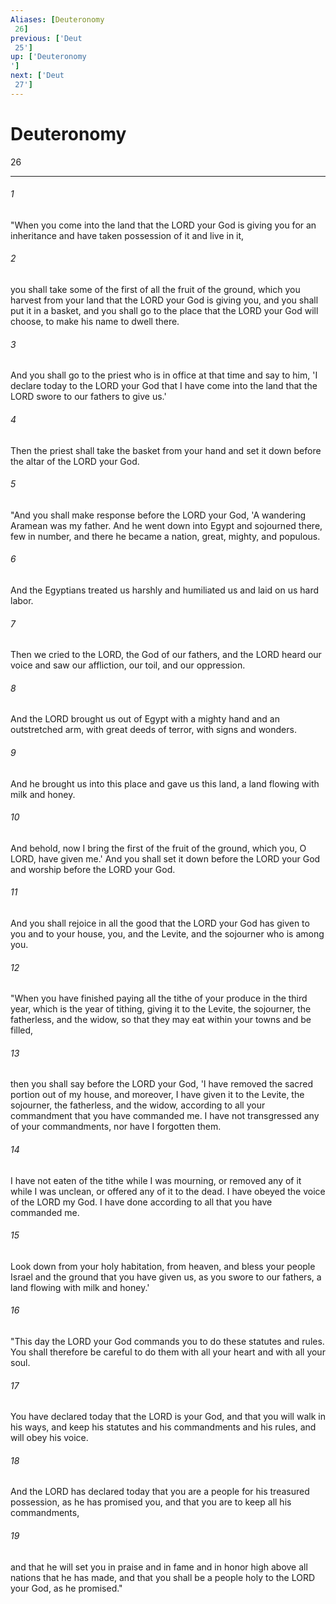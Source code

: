 ```yaml
---
Aliases: [Deuteronomy 26]
previous: ['Deut 25']
up: ['Deuteronomy']
next: ['Deut 27']
---
```

# Deuteronomy 26

***
 

###### 1 
"When you come into the land that the LORD your God is giving you for an inheritance and have taken possession of it and live in it,  

###### 2 
you shall take some of the first of all the fruit of the ground, which you harvest from your land that the LORD your God is giving you, and you shall put it in a basket, and you shall go to the place that the LORD your God will choose, to make his name to dwell there.  

###### 3 
And you shall go to the priest who is in office at that time and say to him, 'I declare today to the LORD your God that I have come into the land that the LORD swore to our fathers to give us.'  

###### 4 
Then the priest shall take the basket from your hand and set it down before the altar of the LORD your God.  

###### 5 
"And you shall make response before the LORD your God, 'A wandering Aramean was my father. And he went down into Egypt and sojourned there, few in number, and there he became a nation, great, mighty, and populous.  

###### 6 
And the Egyptians treated us harshly and humiliated us and laid on us hard labor.  

###### 7 
Then we cried to the LORD, the God of our fathers, and the LORD heard our voice and saw our affliction, our toil, and our oppression.  

###### 8 
And the LORD brought us out of Egypt with a mighty hand and an outstretched arm, with great deeds of terror, with signs and wonders.  

###### 9 
And he brought us into this place and gave us this land, a land flowing with milk and honey.  

###### 10 
And behold, now I bring the first of the fruit of the ground, which you, O LORD, have given me.' And you shall set it down before the LORD your God and worship before the LORD your God.  

###### 11 
And you shall rejoice in all the good that the LORD your God has given to you and to your house, you, and the Levite, and the sojourner who is among you.  

###### 12 
"When you have finished paying all the tithe of your produce in the third year, which is the year of tithing, giving it to the Levite, the sojourner, the fatherless, and the widow, so that they may eat within your towns and be filled,  

###### 13 
then you shall say before the LORD your God, 'I have removed the sacred portion out of my house, and moreover, I have given it to the Levite, the sojourner, the fatherless, and the widow, according to all your commandment that you have commanded me. I have not transgressed any of your commandments, nor have I forgotten them.  

###### 14 
I have not eaten of the tithe while I was mourning, or removed any of it while I was unclean, or offered any of it to the dead. I have obeyed the voice of the LORD my God. I have done according to all that you have commanded me.  

###### 15 
Look down from your holy habitation, from heaven, and bless your people Israel and the ground that you have given us, as you swore to our fathers, a land flowing with milk and honey.'  

###### 16 
"This day the LORD your God commands you to do these statutes and rules. You shall therefore be careful to do them with all your heart and with all your soul.  

###### 17 
You have declared today that the LORD is your God, and that you will walk in his ways, and keep his statutes and his commandments and his rules, and will obey his voice.  

###### 18 
And the LORD has declared today that you are a people for his treasured possession, as he has promised you, and that you are to keep all his commandments,  

###### 19 
and that he will set you in praise and in fame and in honor high above all nations that he has made, and that you shall be a people holy to the LORD your God, as he promised."
